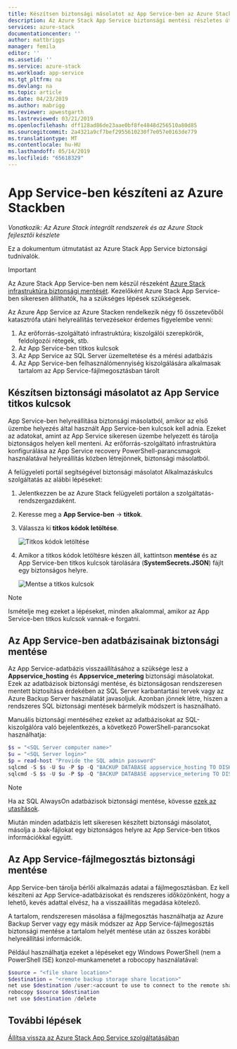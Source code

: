 ```yaml
---
title: Készítsen biztonsági másolatot az App Service-ben az Azure Stackben |} A Microsoft Docs
description: Az Azure Stack App Service biztonsági mentési részletes útmutatást.
services: azure-stack
documentationcenter: ''
author: mattbriggs
manager: femila
editor: ''
ms.assetid: ''
ms.service: azure-stack
ms.workload: app-service
ms.tgt_pltfrm: na
ms.devlang: na
ms.topic: article
ms.date: 04/23/2019
ms.author: mabrigg
ms.reviewer: apwestgarth
ms.lastreviewed: 03/21/2019
ms.openlocfilehash: dff128ad86de23aae0bf8fe4848d256510a80d85
ms.sourcegitcommit: 2a4321a9cf7bef2955610230f7e057e0163de779
ms.translationtype: MT
ms.contentlocale: hu-HU
ms.lasthandoff: 05/14/2019
ms.locfileid: "65618329"
---
```

# <a name="back-up-app-service-on-azure-stack"></a>App Service-ben készíteni az Azure Stackben

*Vonatkozik: Az Azure Stack integrált rendszerek és az Azure Stack fejlesztői készlete*  

Ez a dokumentum útmutatást az Azure Stack App Service biztonsági tudnivalók.

> [!IMPORTANT]
> Az Azure Stack App Service-ben nem készül részeként [Azure Stack infrastruktúra biztonsági mentését](azure-stack-backup-infrastructure-backup.md). Kezelőként Azure Stack App Service-ben sikeresen állíthatók, ha a szükséges lépések szükségesek.

Az Azure App Service az Azure Stacken rendelkezik négy fő összetevőből katasztrófa utáni helyreállítás tervezésekor érdemes figyelembe venni:
1. Az erőforrás-szolgáltató infrastruktúra; kiszolgálói szerepkörök, feldolgozói rétegek, stb. 
2. Az App Service-ben titkos kulcsok
3. Az App Service az SQL Server üzemeltetése és a mérési adatbázis
4. Az App Service-ben felhasználómennyiség kiszolgálására alkalmasak tartalom az App Service-fájlmegosztásban tárolt   

## <a name="back-up-app-service-secrets"></a>Készítsen biztonsági másolatot az App Service titkos kulcsok
App Service-ben helyreállítása biztonsági másolatból, amikor az első üzembe helyezés által használt App Service-ben kulcsok kell adnia. Ezeket az adatokat, amint az App Service sikeresen üzembe helyezett és tárolja biztonságos helyen kell menteni. Az erőforrás-szolgáltató infrastruktúra konfigurálása az App Service recovery PowerShell-parancsmagok használatával helyreállítás közben létrejönnek, biztonsági másolatból.

A felügyeleti portál segítségével biztonsági másolatot Alkalmazáskulcs szolgáltatás az alábbi lépéseket: 

1. Jelentkezzen be az Azure Stack felügyeleti portálon a szolgáltatás-rendszergazdaként.

2. Keresse meg a **App Service-ben** -> **titkok**. 

3. Válassza ki **titkos kódok letöltése**.

   ![Titkos kódok letöltése](./media/app-service-back-up/download-secrets.png)

4. Amikor a titkos kódok letöltésre készen áll, kattintson **mentése** és az App Service-ben titkos kulcsok tárolására (**SystemSecrets.JSON**) fájlt egy biztonságos helyre. 

   ![Mentse a titkos kulcsok](./media/app-service-back-up/save-secrets.png)

> [!NOTE]
> Ismételje meg ezeket a lépéseket, minden alkalommal, amikor az App Service-ben titkos kulcsok vannak-e forgatni.

## <a name="back-up-the-app-service-databases"></a>Az App Service-ben adatbázisainak biztonsági mentése
Az App Service-adatbázis visszaállításához a szüksége lesz a **Appservice_hosting** és **Appservice_metering** biztonsági másolatokat. Ezek az adatbázisok biztonsági mentése, és biztonságosan rendszeresen mentett biztosítása érdekében az SQL Server karbantartási tervek vagy az Azure Backup Server használatát javasoljuk. Azonban jönnek létre, hiszen a rendszeres SQL biztonsági mentések bármelyik módszert is használható.

Manuális biztonsági mentéséhez ezeket az adatbázisokat az SQL-kiszolgálóra való bejelentkezés, a következő PowerShell-parancsokat használhatja:

  ```powershell
  $s = "<SQL Server computer name>"
  $u = "<SQL Server login>" 
  $p = read-host "Provide the SQL admin password"
  sqlcmd -S $s -U $u -P $p -Q "BACKUP DATABASE appservice_hosting TO DISK = '<path>\hosting.bak'"
  sqlcmd -S $s -U $u -P $p -Q "BACKUP DATABASE appservice_metering TO DISK = '<path>\metering.bak'"
  ```

> [!NOTE]
> Ha az SQL AlwaysOn adatbázisok biztonsági mentése, kövesse [ezek az utasítások](https://docs.microsoft.com/sql/database-engine/availability-groups/windows/configure-backup-on-availability-replicas-sql-server?view=sql-server-2017). 

Miután minden adatbázis lett sikeresen készített biztonsági másolatot, másolja a .bak-fájlokat egy biztonságos helyre az App Service-ben titkos információkkal együtt.

## <a name="back-up-the-app-service-file-share"></a>Az App Service-fájlmegosztás biztonsági mentése
App Service-ben tárolja bérlői alkalmazás adatai a fájlmegosztásban. Ez kell készíteni az App Service-adatbázisokat és rendszeres időközönként, hogy a lehető, kevés adattal elvész, ha a visszaállítás megadása kötelező. 

A tartalom, rendszeresen másolása a fájlmegosztás használhatja az Azure Backup Server vagy egy másik módszer az App Service-fájlmegosztás biztonsági mentése a tartalom helyét mentése után az összes korábbi helyreállítási információk. 

Például használhatja ezeket a lépéseket egy Windows PowerShell (nem a PowerShell ISE) konzol-munkamenetet a robocopy használatával:

```powershell
$source = "<file share location>"
$destination = "<remote backup storage share location>"
net use $destination /user:<account to use to connect to the remote share in the format of domain\username> *
robocopy $source $destination
net use $destination /delete
```

## <a name="next-steps"></a>További lépések
[Állítsa vissza az Azure Stack App Service szolgáltatásában](app-service-recover.md)